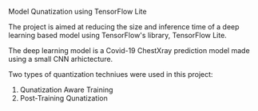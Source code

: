 
Model Qunatization using TensorFlow Lite

The project is aimed at reducing the size and inference time of a deep learning based model using TensorFlow's library, TensorFlow Lite. 

The deep learning model is a Covid-19 ChestXray prediction model made using a small CNN arhictecture. 

Two types of quantization techniues were used in this project:
1. Qunatization Aware Training
2. Post-Training Qunatization